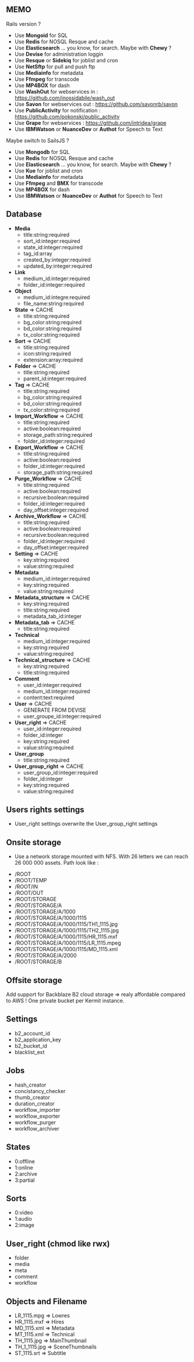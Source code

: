 ## MEMO
Rails version ? 
- Use **Mongoid** for SQL
- Use **Redis** for NOSQL Resque and cache
- Use **Elasticsearch** ... you know, for search. Maybe with **Chewy** ?
- Use **Devise** for administration loggin
- Use **Resque** or **Sidekiq** for joblist and cron
- Use **NetSftp** for pull and push ftp
- Use **Mediainfo** for metadata
- Use **Ffmpeg** for transcode
- Use **MP4BOX** for dash
- Use **WashOut** for webservices in : https://github.com/inossidabile/wash_out
- Use **Savon** for webservices out : https://github.com/savonrb/savon
- Use **PublicActivity** for notification : https://github.com/pokonski/public_activity
- Use **Grape** for webservices : https://github.com/intridea/grape
- Use **IBMWatson** or **NuanceDev** or **Authot** for Speech to Text 
 
Maybe switch to SailsJS ? 
- Use **Mongodb** for SQL
- Use **Redis** for NOSQL Resque and cache
- Use **Elasticsearch** ... you know, for search. Maybe with **Chewy** ?
- Use **Kue** for joblist and cron
- Use **Mediainfo** for metadata
- Use **Ffmpeg** and **BMX**  for transcode
- Use **MP4BOX** for dash
- Use **IBMWatson** or **NuanceDev** or **Authot** for Speech to Text 

## Database
* **Media** 
	* title:string:required
	* sort_id:integer:required
	* state_id:integer:required
	* tag_id:array
	* created_by:integer:required 
	* updated_by:integer:required
* **Link**
	* medium_id:integer:required
	* folder_id:integer:required
* **Object**
	* medium_id:integre:required
	* file_name:string:required
* **State** => CACHE
	* title:string:required
	* bg_color:string:required
	* bd_color:string:required
	* tx_color:string:required
* **Sort** => CACHE
	* title:string:required
	* icon:string:required
	* extension:array:required
* **Folder** => CACHE
	* title:string:required
	* parent_id:integer:required
* **Tag** => CACHE
	* title:string:required
	* bg_color:string:required
	* bd_color:string:required
	* tx_color:string:required
* **Import_Workflow** => CACHE
	* title:string:required
	* active:boolean:required
	* storage_path:string:required
	* folder_id:integer:required
* **Export_Workflow** => CACHE
	* title:string:required
	* active:boolean:required
	* folder_id:integer:required
	* storage_path:string:required
* **Purge_Workflow** => CACHE
	* title:string:required
	* active:boolean:required
	* recursive:boolean:required
	* folder_id:integer:required
	* day_offset:integer:required
* **Archive_Workflow** => CACHE
	* title:string:required
	* active:boolean:required
	* recursive:boolean:required
	* folder_id:integer:required
	* day_offset:integer:required
* **Setting** => CACHE
	* key:string:required
	* value:string:required
* **Metadata** 
	* medium_id:integer:required
	* key:string:required
	* value:string:required
* **Metadata_structure** => CACHE
	* key:string:required
	* title:string:required
	* metadata_tab_id:integer
* **Metadata_tab** => CACHE
	* title:string:required
* **Technical**
	* medium_id:integer:required
	* key:string:required
	* value:string:required
* **Technical_structure** => CACHE
	* key:string:required
	* title:string:required
* **Comment**
	* user_id:integer:required
	* medium_id:integer:required
	* content:text:required
* **User** => CACHE
	* GENERATE FROM DEVISE
	* user_groupe_id:integer:required
* **User_right** => CACHE
	* user_id:integer:required
	* folder_id:integer
	* key:string:required
	* value:string:required
* **User_group**
	* title:string:required
* **User_group_right** => CACHE
	* user_group_id:integer:required
	* folder_id:integer
	* key:string:required
	* value:string:required

## Users rights settings
- User_right settings overwrite the User_group_right settings

## Onsite storage
- Use a network storage mounted with NFS. With 26 letters we can reach 26 000 000 assets. Path look like :

* /ROOT
* /ROOT/TEMP
* /ROOT/IN
* /ROOT/OUT
* /ROOT/STORAGE
* /ROOT/STORAGE/A
* /ROOT/STORAGE/A/1000
* /ROOT/STORAGE/A/1000/1115
* /ROOT/STORAGE/A/1000/1115/TH1_1115.jpg
* /ROOT/STORAGE/A/1000/1115/TH2_1115.jpg
* /ROOT/STORAGE/A/1000/1115/HR_1115.mxf
* /ROOT/STORAGE/A/1000/1115/LR_1115.mpeg
* /ROOT/STORAGE/A/1000/1115/MD_1115.xml
* /ROOT/STORAGE/A/2000
* /ROOT/STORAGE/B

## Offsite storage
Add support for Backblaze B2 cloud storage => realy affordable compared to AWS !
One private bucket per Kermit instance.

## Settings
- b2_account_id
- b2_application_key
- b2_bucket_id
- blacklist_ext

## Jobs
- hash_creator
- concistancy_checker
- thumb_creator
- duration_creator
- workflow_importer
- workflow_exporter
- workflow_purger
- workflow_archiver

## States
- 0:offline
- 1:online
- 2:archive
- 3:partial

## Sorts
- 0:video
- 1:audio
- 2:image

## User_right (chmod like rwx)
- folder
- media
- meta
- comment
- workflow

## Objects and Filename
- LR_1115.mpg => Lowres
- HR_1115.mxf => Hires
- MD_1115.xml => Metadata
- MT_1115.xml => Technical
- TH_1115.jpg => MainThumbnail
- TH_1_1115.jpg => SceneThumbnails
- ST_1115.srt => Subtitle
